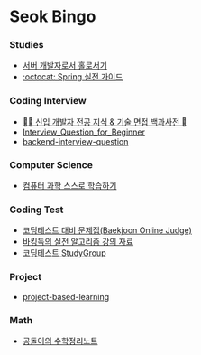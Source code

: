 <h1> Seok Bingo </h1>

<h3> Studies </h3>

 - <a href="https://github.com/Zeniuus/basics-of-server-development">서버 개발자로서 홀로서기</a>
 - <a href="https://github.com/cheese10yun/spring-guide">:octocat: Spring 실전 가이드</a>

<h3> Coding Interview </h3>

 - <a href="https://github.com/gyoogle/tech-interview-for-developer">👶🏻 신입 개발자 전공 지식 & 기술 면접 백과사전 📖</a>
 - <a href="https://github.com/JaeYeopHan/Interview_Question_for_Beginner">Interview_Question_for_Beginner</a>
  - <a href="https://github.com/ksundong/backend-interview-question">backend-interview-question</a>
 

<h3> Computer Science </h3>

 - <a href="https://github.com/minnsane/TeachYourselfCS-KR">컴퓨터 과학 스스로 학습하기</a>

<h3> Coding Test </h3>

 - [코딩테스트 대비 문제집(Baekjoon Online Judge)](https://github.com/tony9402/baekjoon)
 - [바킹독의 실전 알고리즘 강의 자료](https://github.com/encrypted-def/basic-algo-lecture)
 - [코딩테스트 StudyGroup](https://github.com/CodeTest-StudyGroup/Code-Test-Study)

<h3> Project </h3>

 - <a href="https://github.com/practical-tutorials/project-based-learning">project-based-learning</a>

<h3> Math </h3>

 - <a href="https://github.com/angeloyeo/angeloyeo.github.io">공돌이의 수학정리노트</a>
